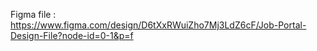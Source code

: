 Figma file : https://www.figma.com/design/D6tXxRWuiZho7Mj3LdZ6cF/Job-Portal-Design-File?node-id=0-1&p=f




